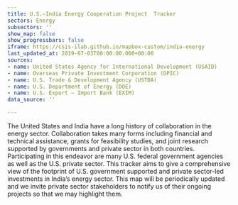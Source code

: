 ```yaml
---
title: U.S.–India Energy Cooperation Project  Tracker
sectors: Energy
subsectors: ''
show_map: false
show_progressbars: false
iframe: https://csis-ilab.github.io/mapbox-custom/india-energy
last_updated_at: 2019-07-03T00:00:00.000+00:00
sources:
- name: United States Agency for International Development (USAID)
- name: Overseas Private Investment Corporation (OPIC)
- name: U.S. Trade & Development Agency (USTDA)
- name: U.S. Department of Energy (DOE)
- name: U.S. Export – Import Bank (EXIM)
data_source: ''

---
```

The United States and India have a long history of collaboration in the energy sector.  Collaboration takes many forms including financial and technical assistance, grants for feasibility studies, and joint research supported by governments and private sector in both countries.  Participating in this endeavor are many U.S. federal government agencies as well as the U.S. private sector.  This tracker aims to give a comprehensive view of the footprint of U.S. government supported and private sector-led investments in India’s energy sector.  This map will be periodically updated and we invite private sector stakeholders to notify us of their ongoing projects so that we may highlight them.